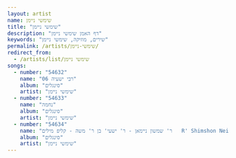 ```yaml
---
layout: artist
name: שימשי ניימן
title: "שימשי ניימן"
description: "דף האמן שימשי ניימן"
keywords: "שירים, מוזיקה, שימשי ניימן"
permalink: /artists/שימשי-ניימן/
redirect_from:
  - /artists/list/שימשי ניימן
songs:
  - number: "54632"
    name: "06 רבי ישעיה"
    album: "סינגלים"
    artist: "שימשי ניימן"
  - number: "54633"
    name: "נחמה"
    album: "סינגלים"
    artist: "שימשי ניימן"
  - number: "54634"
    name: "ר' שמשון ניימאן - ר' ישעי' בן ר' משה - קליפ מילים   R' Shimshon Neiman - R' Shaye Ben R' Moishe"
    album: "סינגלים"
    artist: "שימשי ניימן"
---
```

